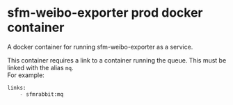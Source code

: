 # sfm-weibo-exporter prod docker container

A docker container for running sfm-weibo-exporter as a service.

This container requires a link to a container running the queue. This must be linked with the alias `mq`.  
For example:

```python
links:
    - sfmrabbit:mq
```
